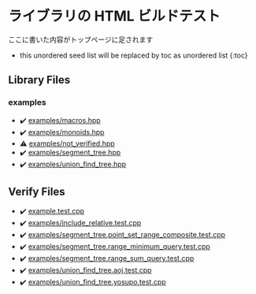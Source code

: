 <!-- mathjax config similar to math.stackexchange -->
<script type="text/javascript" async
  src="https://cdnjs.cloudflare.com/ajax/libs/mathjax/2.7.5/MathJax.js?config=TeX-MML-AM_CHTML">
</script>
<script type="text/x-mathjax-config">
  MathJax.Hub.Config({
    TeX: { equationNumbers: { autoNumber: "AMS" }},
    tex2jax: {
      inlineMath: [ ['$','$'] ],
      processEscapes: true
    },
    "HTML-CSS": { matchFontHeight: false },
    displayAlign: "left",
    displayIndent: "2em"
  });
</script>

<script type="text/javascript" src="https://cdnjs.cloudflare.com/ajax/libs/jquery/3.4.1/jquery.min.js"></script>
<script src="https://cdn.jsdelivr.net/npm/jquery-balloon-js@1.1.2/jquery.balloon.min.js" integrity="sha256-ZEYs9VrgAeNuPvs15E39OsyOJaIkXEEt10fzxJ20+2I=" crossorigin="anonymous"></script>
<script type="text/javascript" src="assets/js/copy-button.js"></script>
<link rel="stylesheet" href="assets/css/copy-button.css" />


# ライブラリの HTML ビルドテスト

ここに書いた内容がトップページに足されます

* this unordered seed list will be replaced by toc as unordered list
{:toc}

## Library Files
### examples
* :heavy_check_mark: [examples/macros.hpp](library/examples/macros.hpp.html)
* :heavy_check_mark: [examples/monoids.hpp](library/examples/monoids.hpp.html)
* :warning: [examples/not_verified.hpp](library/examples/not_verified.hpp.html)
* :heavy_check_mark: [examples/segment_tree.hpp](library/examples/segment_tree.hpp.html)
* :heavy_check_mark: [examples/union_find_tree.hpp](library/examples/union_find_tree.hpp.html)


## Verify Files
* :heavy_check_mark: [example.test.cpp](verify/example.test.cpp.html)
* :heavy_check_mark: [examples/include_relative.test.cpp](verify/examples/include_relative.test.cpp.html)
* :heavy_check_mark: [examples/segment_tree.point_set_range_composite.test.cpp](verify/examples/segment_tree.point_set_range_composite.test.cpp.html)
* :heavy_check_mark: [examples/segment_tree.range_minimum_query.test.cpp](verify/examples/segment_tree.range_minimum_query.test.cpp.html)
* :heavy_check_mark: [examples/segment_tree.range_sum_query.test.cpp](verify/examples/segment_tree.range_sum_query.test.cpp.html)
* :heavy_check_mark: [examples/union_find_tree.aoj.test.cpp](verify/examples/union_find_tree.aoj.test.cpp.html)
* :heavy_check_mark: [examples/union_find_tree.yosupo.test.cpp](verify/examples/union_find_tree.yosupo.test.cpp.html)


